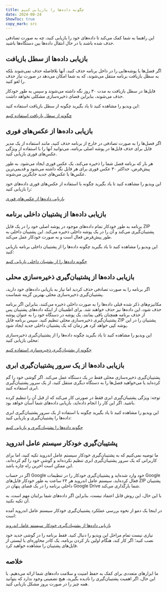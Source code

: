 ```yaml
---
title: چگونه داده‌ها را بازیابی کنیم  
date: 2024-08-24  
ShowToc: true
copy_mark: src
---
```


این راهنما به شما کمک می‌کند تا داده‌های خود را بازیابی کنید، چه به صورت تصادفی حذف شده باشند یا در حال انتقال داده‌ها بین دستگاه‌ها باشید.

## بازیابی داده‌ها از سطل بازیافت

اگر فصل‌ها یا پوشه‌هایی را در داخل برنامه حذف کنید، آنها بلافاصله حذف نمی‌شوند بلکه به سطل بازیافت برنامه منتقل می‌شوند، که به شما امکان می‌دهد در صورت نیاز حذف را لغو کنید.

فایل‌ها در سطل بازیافت به مدت ۳۰ روز نگه داشته می‌شوند و سپس به طور خودکار حذف می‌شوند، بنابراین فضای ذخیره‌سازی مشکلی نخواهد داشت.

این ویدیو را مشاهده کنید تا یاد بگیرید چگونه از سطل بازیافت استفاده کنید:  

[چگونه از سطل بازیافت استفاده کنیم](https://youtube.com/shorts/WUrHmY4-T30?feature=share)

## بازیابی داده‌ها از عکس‌های فوری

اگر فصل‌ها را به صورت تصادفی در خارج از برنامه حذف کنید، مانند استفاده از یک مدیر فایل برای حذف فایل‌ها در پوشه اصلی برنامه، می‌توانید آنها را با استفاده از ویژگی عکس‌های فوری بازیابی کنید.

هر بار که برنامه فصل شما را ذخیره می‌کند، یک عکس فوری ایجاد می‌شود. به طور پیش‌فرض، حداکثر ۳۰ عکس فوری برای هر فایل نگه داشته می‌شود و قدیمی‌ترین عکس‌ها با عکس‌های جدید جایگزین می‌شوند.

این ویدیو را مشاهده کنید تا یاد بگیرید چگونه با استفاده از عکس‌های فوری داده‌های خود را بازیابی کنید:  

[بازیابی داده‌ها از عکس‌های فوری](https://youtu.be/QRlzmj-Vp88)

## بازیابی داده‌ها از پشتیبان داخلی برنامه

برنامه به طور خودکار تمام داده‌های موجود در پوشه اصلی خود را در یک فایل ZIP پشتیبان‌گیری می‌کند و آن را در یک پوشه داخلی ذخیره می‌کند. این پشتیبان داخلی به طور پیش‌فرض فعال است و به صورت خودکار عمل می‌کند.

این ویدیو را مشاهده کنید تا یاد بگیرید چگونه داده‌ها را از پشتیبان داخلی برنامه بازیابی کنید:  

[چگونه داده‌ها را از پشتیبان داخلی بازیابی کنیم](https://youtube.com/shorts/GAOLcbpsCHQ?feature=share)

## بازیابی داده‌ها از پشتیبان‌گیری ذخیره‌سازی محلی

اگر برنامه را به صورت تصادفی حذف کردید اما نیاز به بازیابی داده‌های خود دارید، پشتیبان‌گیری ذخیره‌سازی محلی بهترین گزینه شماست.

مکانیزم‌های ذکر شده قبلی داده‌ها را به صورت داخلی ذخیره می‌کنند، بنابراین اگر برنامه حذف شود، این داده‌ها نیز حذف خواهند شد. برای اطمینان از اینکه داده‌های پشتیبان پس از حذف برنامه همچنان باقی بمانند، یک پوشه در دستگاه خود را به عنوان پوشه پشتیبان‌گیری ذخیره‌سازی محلی تنظیم کنید. سپس برنامه فایل ZIP پشتیبان را در این پوشه کپی خواهد کرد هر زمان که یک پشتیبان داخلی جدید ایجاد شود.

این ویدیو را مشاهده کنید تا یاد بگیرید چگونه داده‌ها را از پشتیبان‌گیری ذخیره‌سازی محلی بازیابی کنید:  

[چگونه از پشتیبان‌گیری ذخیره‌سازی استفاده کنیم](https://youtu.be/Y-M5V3OKWM8)

## بازیابی داده‌ها از یک سرور پشتیبان‌گیری ابری

پشتیبان‌گیری ذخیره‌سازی محلی فقط در یک دستگاه عمل می‌کند. اگر گوشی خود را گم کرده‌اید یا می‌خواهید فصل‌ها را به دستگاه دیگری منتقل کنید، از یک سرور پشتیبان‌گیری ابری استفاده کنید.

توجه: ویژگی پشتیبان‌گیری ابری فقط در صورتی کار می‌کند که از قبل آن را تنظیم کرده باشید. اگر این کار را انجام داده‌اید، بازیابی داده‌های شما آسان خواهد بود.

این ویدیو را مشاهده کنید تا یاد بگیرید چگونه با استفاده از یک سرور پشتیبان‌گیری ابری داده‌ها را پشتیبان‌گیری و بازیابی کنید:  

[چگونه داده‌ها را پشتیبان‌گیری و بازیابی کنیم](https://youtube.com/shorts/F2UTxySivO4)

## پشتیبان‌گیری خودکار سیستم عامل اندروید

ما توصیه نمی‌کنیم که به پشتیبان‌گیری خودکار سیستم عامل اندروید تکیه کنید، اما برای کاربرانی که یک سرور پشتیبان‌گیری ابری تنظیم نکرده‌اند و گوشی خود را گم کرده‌اند، این ممکن است آخرین راه چاره باشد.

اگر در حساب Google خود وارد شده‌اید و پشتیبان‌گیری خودکار را در تنظیمات Google فعال کرده‌اید، سیستم عامل اندروید هر ۲۴ ساعت به طور خودکار فایل‌های ZIP پشتیبان داخلی برنامه را در یک فضای پنهان در Google Drive شما بارگذاری می‌کند.

با این حال، این روش قابل اعتماد نیست، بنابراین اگر داده‌های شما برایتان مهم است، به آن تکیه نکنید.

در اینجا یک دمو از نحوه بررسی عملکرد پشتیبان‌گیری خودکار سیستم عامل اندروید آمده است:  

[بازیابی داده‌ها از پشتیبان‌گیری خودکار سیستم عامل اندروید](https://youtu.be/PMrsCCpMebk)

نیازی نیست تمام مراحل این ویدیو را دنبال کنید. فقط برنامه را در گوشی جدید خود نصب کنید؛ اگر کار کند، هنگام اولین باز کردن برنامه، یک کادر محاوره‌ای با لیستی از فایل‌های پشتیبان را مشاهده خواهید کرد.

## خلاصه

ما ابزارهای متعددی برای کمک به حفظ امنیت و سلامت داده‌های شما ارائه می‌دهیم. با این حال، اگر اهمیت پشتیبان‌گیری را نادیده بگیرید، هیچ تضمینی وجود ندارد که بتوانید همه چیز را در صورت بروز مشکل بازیابی کنید.
